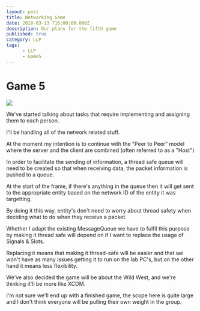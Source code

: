 ```yaml
---
layout: post
title: Networking Game
date: 2018-03-13 T16:00:00.000Z
description: Our plans for the fifth game
published: true
category: LLP
tags:
      - LLP
      - Game5
---
```


# Game 5

<img src="https://i.imgur.com/VbiESOT.png"> 
 
We've started talking about tasks that require implementing and assigning them to each person.

I'll be handling all of the network related stuff.

At the moment my intention is to continue with the "Peer to Peer" model where the server and the client are combined (often referred to as a "Host")

In order to facilitate the sending of information, a thread safe queue will need to be created so that when receiving data, the packet information is pushed to a queue.

At the start of the frame, if there's anything in the queue then it will get sent to the appropriate entity based on the network ID of the entity it was targetting.

By doing it this way, entity's don't need to worry about thread safety when deciding what to do when they receive a packet.

Whether I adapt the existing MessageQueue we have to fulfil this purpose by making it thread safe will depend on if I want to replace the usage of Signals & Slots.

Replacing it means that making it thread-safe will be easier and that we won't have as many issues getting it to run on the lab PC's, but on the other hand it means less flexibility.

We've also decided the game will be about the Wild West, and we're thinking it'll be more like XCOM.

I'm not sure we'll end up with a finished game, the scope here is quite large and I don't think everyone will be pulling their own weight in the group.